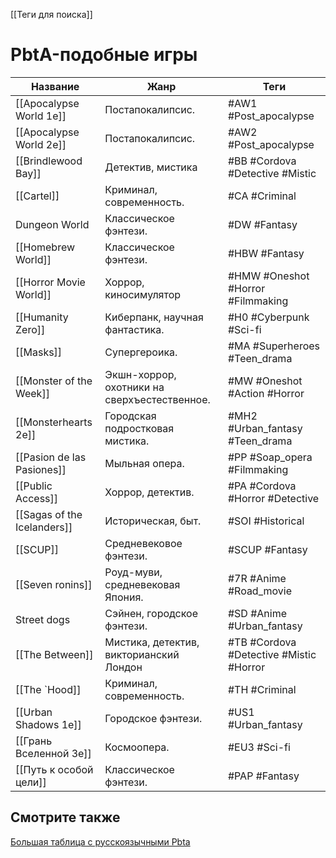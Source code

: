 [[Теги для поиска]]

# PbtA-подобные игры

| Название                    | Жанр                                         | Теги                                     |
| --------------------------- | -------------------------------------------- | ---------------------------------------- |
| [[Apocalypse World 1e]]     | Постапокалипсис.                             | #AW1 #Post_apocalypse                    |
| [[Apocalypse World 2e]]     | Постапокалипсис.                             | #AW2 #Post_apocalypse                    |
| [[Brindlewood Bay]]         | Детектив, мистика                            | #BB #Cordova #Detective #Mistic          |
| [[Cartel]]                  | Криминал, современность.                     | #CA #Criminal                            |
| Dungeon World               | Классическое фэнтези.                        | #DW #Fantasy                             |
| [[Homebrew World]]          | Классическое фэнтези.                        | #HBW #Fantasy                            |
| [[Horror Movie World]]      | Хоррор, киносимулятор                        | #HMW #Oneshot #Horror #Filmmaking        |
| [[Humanity Zero]]           | Киберпанк, научная фантастика.               | #H0 #Cyberpunk #Sci-fi                   |
| [[Masks]]                   | Супергероика.                                | #MA #Superheroes #Teen_drama             |
| [[Monster of the Week]]     | Экшн-хоррор, охотники на сверхъестественное. | #MW #Oneshot #Action #Horror             |
| [[Monsterhearts 2e]]        | Городская подростковая мистика.              | #MH2 #Urban_fantasy #Teen_drama          |
| [[Pasion de las Pasiones]]  | Мыльная опера.                               | #PP #Soap_opera #Filmmaking              |
| [[Public Access]]           | Хоррор, детектив.                            | #PA #Cordova #Horror #Detective          |
| [[Sagas of the Icelanders]] | Историческая, быт.                           | #SOI #Historical                         |
| [[SCUP]]                    | Средневековое фэнтези.                       | #SCUP #Fantasy                           |
| [[Seven ronins]]            | Роуд-муви, средневековая Япония.             | #7R #Anime #Road_movie                   |
| Street dogs                 | Сэйнен, городское фэнтези.                   | #SD #Anime #Urban_fantasy                |
| [[The Between]]             | Мистика, детектив, викторианский Лондон      | #TB #Cordova  #Detective #Mistic #Horror |
| [[The `Hood]]               | Криминал, современность.                     | #TH #Criminal                            |
| [[Urban Shadows 1e]]        | Городское фэнтези.                           | #US1 #Urban_fantasy                      |
| [[Грань Вселенной 3e]]      | Космоопера.                                  | #EU3 #Sci-fi                             |
| [[Путь к особой цели]]      | Классическое фэнтези.                        | #PAP #Fantasy                            |

## Смотрите также
[Большая таблица с русскоязычными Pbta](https://docs.google.com/spreadsheets/d/1YcUKNyM_m6SVVek65giyBSm5zjThc6mhHUFl6MWAgZU/edit)


